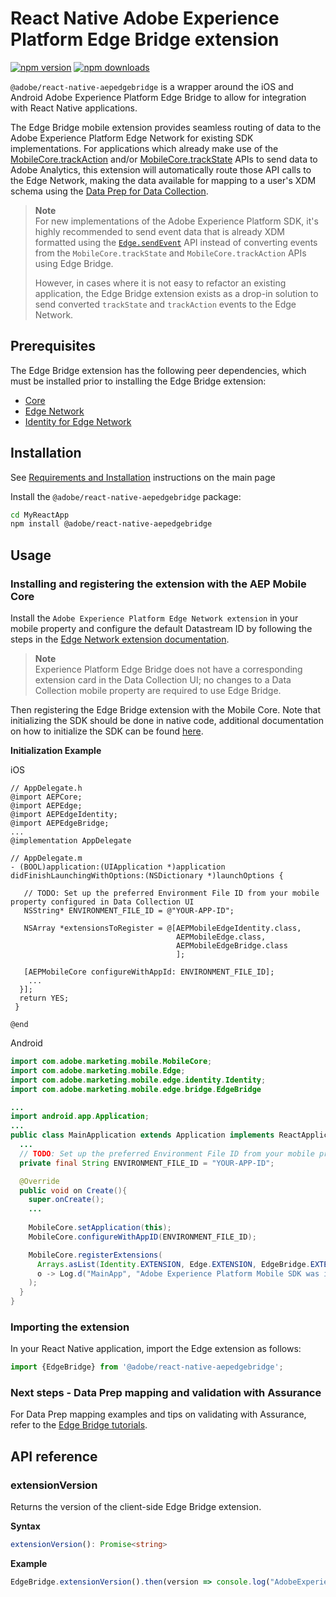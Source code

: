 
# React Native Adobe Experience Platform Edge Bridge extension

[![npm version](https://badge.fury.io/js/%40adobe%2Freact-native-aepedgebridge.svg)](https://www.npmjs.com/package/@adobe/react-native-aepedgebridge)
[![npm downloads](https://img.shields.io/npm/dm/@adobe/react-native-aepedgebridge)](https://www.npmjs.com/package/@adobe/react-native-aepedgebridge)

`@adobe/react-native-aepedgebridge` is a wrapper around the iOS and Android Adobe Experience Platform Edge Bridge to allow for integration with React Native applications.

The Edge Bridge mobile extension provides seamless routing of data to the Adobe Experience Platform Edge Network for existing SDK implementations. For applications which already make use of the [MobileCore.trackAction](https://developer.adobe.com/client-sdks/documentation/mobile-core/api-reference/#trackaction) and/or [MobileCore.trackState](https://developer.adobe.com/client-sdks/documentation/mobile-core/api-reference/#trackstate) APIs to send data to Adobe Analytics, this extension will automatically route those API calls to the Edge Network, making the data available for mapping to a user's XDM schema using the [Data Prep for Data Collection](https://experienceleague.adobe.com/docs/experience-platform/data-prep/home.html).

> **Note**  
> For new implementations of the Adobe Experience Platform SDK, it's highly recommended to send event data that is already XDM formatted using the [`Edge.sendEvent`](../edge/README.md#api-reference) API instead of converting events from the `MobileCore.trackState` and `MobileCore.trackAction` APIs using Edge Bridge. 
> 
> However, in cases where it is not easy to refactor an existing application, the Edge Bridge extension exists as a drop-in solution to send converted `trackState` and `trackAction` events to the Edge Network.


## Prerequisites

The Edge Bridge extension has the following peer dependencies, which must be installed prior to installing the Edge Bridge extension:
- [Core](../core/README.md)
- [Edge Network](../edge/README.md)
- [Identity for Edge Network](../edgeidentity/README.md)

## Installation

See [Requirements and Installation](https://github.com/adobe/aepsdk-react-native#requirements) instructions on the main page

Install the `@adobe/react-native-aepedgebridge` package:

```bash
cd MyReactApp
npm install @adobe/react-native-aepedgebridge
```
## Usage

### Installing and registering the extension with the AEP Mobile Core

Install the `Adobe Experience Platform Edge Network extension` in your mobile property and configure the default Datastream ID by following the steps in the [Edge Network extension documentation](https://developer.adobe.com/client-sdks/documentation/edge-network).

> **Note**  
> Experience Platform Edge Bridge does not have a corresponding extension card in the Data Collection UI; no changes to a Data Collection mobile property are required to use Edge Bridge.

Then registering the Edge Bridge extension with the Mobile Core.
Note that initializing the SDK should be done in native code, additional documentation on how to initialize the SDK can be found [here](https://github.com/adobe/aepsdk-react-native#initializing).


**Initialization Example**

iOS
```objc
// AppDelegate.h
@import AEPCore;
@import AEPEdge;
@import AEPEdgeIdentity;
@import AEPEdgeBridge;
...
@implementation AppDelegate

// AppDelegate.m
- (BOOL)application:(UIApplication *)application didFinishLaunchingWithOptions:(NSDictionary *)launchOptions {

   // TODO: Set up the preferred Environment File ID from your mobile property configured in Data Collection UI
   NSString* ENVIRONMENT_FILE_ID = @"YOUR-APP-ID";

   NSArray *extensionsToRegister = @[AEPMobileEdgeIdentity.class, 
                                     AEPMobileEdge.class,
                                     AEPMobileEdgeBridge.class
                                     ];

   [AEPMobileCore configureWithAppId: ENVIRONMENT_FILE_ID];  
    ...   
  }]; 
  return YES;   
 } 

@end
```

Android
```java
import com.adobe.marketing.mobile.MobileCore;
import com.adobe.marketing.mobile.Edge;
import com.adobe.marketing.mobile.edge.identity.Identity;
import com.adobe.marketing.mobile.edge.bridge.EdgeBridge

...
import android.app.Application;
...
public class MainApplication extends Application implements ReactApplication {
  ...
  // TODO: Set up the preferred Environment File ID from your mobile property configured in Data Collection UI
  private final String ENVIRONMENT_FILE_ID = "YOUR-APP-ID";

  @Override
  public void on Create(){
    super.onCreate();
    ...
  
    MobileCore.setApplication(this);
    MobileCore.configureWithAppID(ENVIRONMENT_FILE_ID);

    MobileCore.registerExtensions(
      Arrays.asList(Identity.EXTENSION, Edge.EXTENSION, EdgeBridge.EXTENSION),
      o -> Log.d("MainApp", "Adobe Experience Platform Mobile SDK was initialized")
    );
  }
}  
```

### Importing the extension
In your React Native application, import the Edge extension as follows:
```typescript
import {EdgeBridge} from '@adobe/react-native-aepedgebridge';
```

### Next steps - Data Prep mapping and validation with Assurance

For Data Prep mapping examples and tips on validating with Assurance, refer to the [Edge Bridge tutorials](https://github.com/adobe/aepsdk-edgebridge-ios/tree/main/Documentation/tutorials).

## API reference
### extensionVersion
Returns the version of the client-side Edge Bridge extension.

**Syntax**
```typescript
extensionVersion(): Promise<string>
```

**Example**
```typescript
EdgeBridge.extensionVersion().then(version => console.log("AdobeExperienceSDK: Edge Bridge version: " + version));
```
